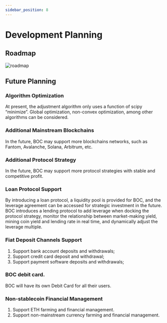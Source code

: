 ```yaml
---
sidebar_position: 8
---
```

# Development Planning

## Roadmap

![roadmap](/images/roadmap.png)


<!-- 1. [x] Friend & Family Testing was launched by March 4, 2022. In this testing phase of the project, the capital scale was small, and the final verification before the product was publicized was mainly carried out.
2. BOC 1.5 version will be publicly released after passing the international audit by May 15, 2022.
    1. [x] Logo design completed by March 4, 2022.
    2. [x] Formulation of token issuance rules completed by March 10, 2022.
    3. [x] White paper will be completed by April 15, 2022.
    4. [x] AWS server leasing and deployment will be completed by April 15, 2022.
    5. [x] Code development and testing will be completed by May 10, 2022.
    6. [ ] Security audit will be completed by May 15, 2022.
3. [ ] Leveraging services will be provided by July 15, 2022 and publicly issued BOC Version 2.0 thereafter. -->

## Future Planning

### Algorithm Optimization

At present, the adjustment algorithm only uses a function of scipy “minimize”. Global optimization, non-convex optimization, among other algorithms can be considered.

### Additional Mainstream Blockchains

In the future, BOC may support more blockchains networks, such as Fantom, Avalanche, Solana, Arbitrum, etc.

### Additional Protocol Strategy

In the future, BOC may support more protocol strategies with stable and competitive profit.

### Loan Protocol Support

By introducing a loan protocol, a liquidity pool is provided for BOC, and the leverage agreement can be accessed for strategic investment in the future.
BOC introduces a lending protocol to add leverage when docking the protocol strategy, monitor the relationship between market-making yield, mining coin yield and lending rate in real time, and dynamically adjust the leverage multiple.

### Fiat Deposit Channels Support

1. Support bank account deposits and withdrawals;
2. Support credit card deposit and withdrawal;
3. Support payment software deposits and withdrawals;

### BOC debit card.

BOC will have its own Debit Card for all their users. 

### Non-stablecoin Financial Management

1. Support ETH farming and financial management.
2. Support non-mainstream currency farming and financial management.

<!-- TODO explain the new thing on the roadmap -->
